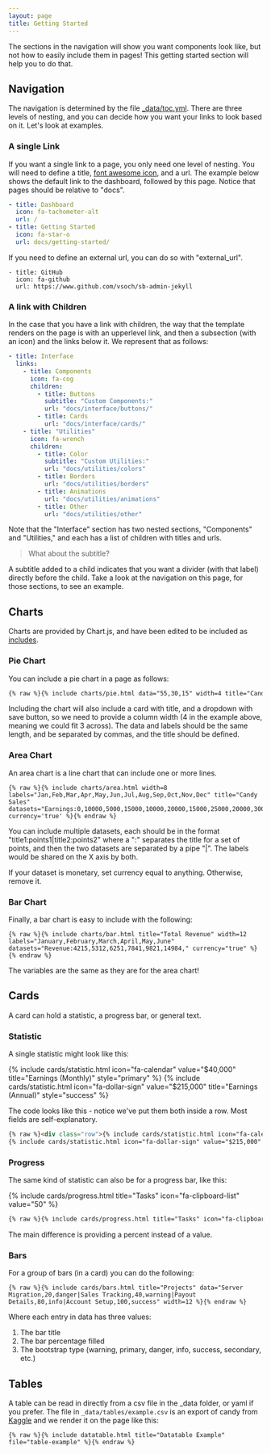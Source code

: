 ```yaml
---
layout: page
title: Getting Started
---
```


The sections in the navigation will show you want components look like, but
not how to easily include them in pages! This getting started section
will help you to do that.

## Navigation

The navigation is determined by the file [_data/toc.yml](https://github.com/vsoch/sb-admin-jekyll/blob/master/_data/toc.yml). There are three levels of nesting, and you can decide how you want your links to look
based on it. Let's look at examples.

### A single Link

If you want a single link to a page, you only need one level of nesting. You
will need to define a title, [font awesome icon](https://fontawesome.com/icons?d=gallery),
and a url. The example below shows the default link to the dashboard, followed
by this page. Notice that pages should be relative to "docs".

```yaml
- title: Dashboard
  icon: fa-tachometer-alt
  url: /
- title: Getting Started
  icon: fa-star-o
  url: docs/getting-started/
```

If you need to define an external url, you can do so with "external_url".

```
- title: GitHub
  icon: fa-github
  url: https://www.github.com/vsoch/sb-admin-jekyll
```

### A link with Children

In the case that you have a link with children, the way that the template
renders on the page is with an upperlevel link, and then a subsection (with an icon)
and the links below it. We represent that as follows:

```yaml
- title: Interface
  links:
    - title: Components
      icon: fa-cog
      children:
        - title: Buttons
          subtitle: "Custom Components:"
          url: "docs/interface/buttons/"
        - title: Cards
          url: "docs/interface/cards/"
    - title: "Utilities"
      icon: fa-wrench
      children:
        - title: Color
          subtitle: "Custom Utilities:"
          url: "docs/utilities/colors"
        - title: Borders
          url: "docs/utilities/borders"
        - title: Animations
          url: "docs/utilities/animations"
        - title: Other
          url: "docs/utilities/other"
```

Note that the "Interface" section has two nested sections, "Components" and "Utilities,"
and each has a list of children with titles and urls.

> What about the subtitle?

A subtitle added to a child indicates that you want a divider (with that label) directly
before the child. Take a look at the navigation on this page, for those sections, to
see an example.


## Charts

Charts are provided by Chart.js, and have been edited to be included as [includes](https://github.com/vsoch/sb-admin-jekyll/tree/master/_includes/charts).

### Pie Chart

You can include a pie chart in a page as follows:

```html
{% raw %}{% include charts/pie.html data="55,30,15" width=4 title="Candy Breakdown" labels="Snickers,Twix,Reeses" %}{% endraw %}
```

Including the chart will also include a card with title, and a dropdown with save button, so we need to provide a column width (4 in the example above, meaning we could fit 3 across). The data and labels should be the same length, and be separated by commas, and the title should be defined.

### Area Chart

An area chart is a line chart that can include one or more lines.

```
{% raw %}{% include charts/area.html width=8 labels="Jan,Feb,Mar,Apr,May,Jun,Jul,Aug,Sep,Oct,Nov,Dec" title="Candy Sales" datasets="Earnings:0,10000,5000,15000,10000,20000,15000,25000,20000,30000,25000,40000" currency='true' %}{% endraw %}
```

You can include multiple datasets, each should be in the format "title1:points1|title2:points2" where a
":" separates the title for a set of points, and then the two datasets are separated by a pipe "|".
The labels would be shared on the X axis by both.

If your dataset is monetary, set currency equal to anything. Otherwise, remove it.


### Bar Chart

Finally, a bar chart is easy to include with the following:

```
{% raw %}{% include charts/bar.html title="Total Revenue" width=12 labels="January,February,March,April,May,June" datasets="Revenue:4215,5312,6251,7841,9821,14984," currency="true" %}{% endraw %}
```

The variables are the same as they are for the area chart!


## Cards

A card can hold a statistic, a progress bar, or general text.

### Statistic

A single statistic might look like this:

<div class="row">
{% include cards/statistic.html icon="fa-calendar" value="$40,000" title="Earnings (Monthly)" style="primary" %}
{% include cards/statistic.html icon="fa-dollar-sign" value="$215,000" title="Earnings (Annual)" style="success" %}
</div>

The code looks like this - notice we've put them both inside a row. Most fields are self-explanatory.

```html
{% raw %}<div class="row">{% include cards/statistic.html icon="fa-calendar" value="$40,000" title="Earnings (Monthly)" style="primary" %}
{% include cards/statistic.html icon="fa-dollar-sign" value="$215,000" title="Earnings (Annual)" style="success" %}</div>{% endraw %}
```

### Progress

The same kind of statistic can also be for a progress bar, like this:

{% include cards/progress.html title="Tasks" icon="fa-clipboard-list" value="50" %}

```html
{% raw %}{% include cards/progress.html title="Tasks" icon="fa-clipboard-list" percent="50" %}{% endraw %}
```

The main difference is providing a percent instead of a value.


### Bars

For a group of bars (in a card) you can do the following:

```
{% raw %}{% include cards/bars.html title="Projects" data="Server Migration,20,danger|Sales Tracking,40,warning|Payout Details,80,info|Account Setup,100,success" width=12 %}{% endraw %}
```

Where each entry in data has three values:

 1. The bar title
 2. The bar percentage filled
 3. The bootstrap type (warning, primary, danger, info, success, secondary, etc.)


## Tables

A table can be read in directly from a csv file in the _data folder, or yaml if you prefer.
The file in `_data/tables/example.csv` is an export of candy from [Kaggle](https://www.kaggle.com/fivethirtyeight/the-ultimate-halloween-candy-power-ranking) and we render it on the page like this:

```
{% raw %}{% include datatable.html title="Datatable Example" file="table-example" %}{% endraw %}
```

